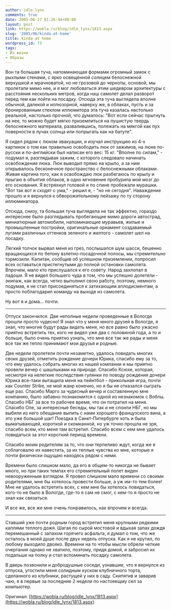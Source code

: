 ```yaml
---
author: idle_lynx
comments: true
date: 2005-06-27 01:26:44+00:00
layout: post
link: https://wobla.ru/blog/idle_lynx/1813.aspx
slug: '2005/06/kinda-at-home'
title: kinda at home
wordpress_id: 73
tags:
- Из жизни
- Образы
---
```


Вон та большая туча, напоминающая формами огромный замок с рыхлыми стенами, с ярко освещенной солнцем белоснежной верхушкой и мрачноватой, но не грозовой до черноты, основой, мы пролетали мимо нее, и я мог любоваться этим шедевром архитектуры с расстояния нескольких метров, когда наш самолет делал разворот перед тем как пойти на посадку. Отсюда эта туча выглядела вполне обычной, далекой и иллюзорной, наверху же, в облаках, пусть и за бронированным стеклом иллюмитора эта туча казалась настолько реальной, настолько прочной, что думалось: "Вот если сейчас прыгнуть на нее, то можно будет мягко приземлиться на пушистую твердь белоснежного материала, развалившись, полежать на мякгой как пух поверности в лучах солнца или попрыгать как на батуте".

Я сидел рядом с люком эвакуации, и изучал инструкцию из 4-х картинок о том как правильно освободить люк от зажимов, на люке по-русски и по-английски был написан его вес: 15 кг. "Вполне по силам," - подумал я, разглядывая зажим, с которого следовало начинать освобождение люка. Люк выводил прямо на крыло, а за ним открывалось бесконечное пространство с белоснежными облаками. Живая картина того, как я освобождаю люк разбегаюсь по крылу и прыгаю в объятия облаков, в одно мгновение пробурила мой мозг до его основания. Я встряхнул головой и по спине пробежали мурашки. "Вот так вот и сходят с ума," - решил я, - "но не сегодня". Наваждение прошло и я вернулся к обворожительному пейзажу по ту сторону иллюминатора.

Отсюда, снизу, та большая туча выглядела не так эффектно, гораздо интереснее было разглядывать пробегающие мимо дороги автострад, миниатюрные автомобили, напоминающие муравьев, жилые и промышленные постройки, оригинальные орнамент создаваемый лугами различных оттенков зеленого и желтого - самолет шел на посадку.

Легкий толчок вырвал меня из грез, послышался шум шасси, бешенно вращающихся по бетону взлетно-посадочной полосы, мы стремительно тормозили. Капитан, сообщив об успешном приземлении, попросил всех оставаться пристегнутыми до полной остановки самолета. Впрочем, мало кто прислушался к его совету. Народ захлопал в ладоши. Я не видел большего чуда в том, что мы успешно долетели - экипаж, как всегда, четко выполнил свою работу, поэтому, немного подумав, я не стал присоединяться к затихающим аплодисментам, а просто поблагодарил команду на выходе из самолета.

Ну вот я и дома... почти.

***

Отпуск закончился. Две неполные недели проведенные в Вологде прошли просто чудесно! Я знал что у меня много друзей в Вологде, я знал, что многие будут рады видеть меня, но все равно было ужасно приятно встретить тех, кого не видел уже два с половиной года, а то и больше, было очень приятно узнать, что мне все так же рады и меня все так же тепло принимают мои друзья и родные.

Две недели пролетели почти незаметно, удалось повидать многих своих друзей, отметить рождение дочери Юрика, спасибо ему за то, что ему удалось собрать многих из нашей компании и мы приятно провели вечер с шашлыками на природе. Спасибо Ксюхе, которая, несмотря на нелегкие последствия гулянки по поводу рождения дочери Юрика все-таки вытащила меня на пейнтбол - прикольная игра, почти как Counter Strike, не мой жанр конечно, но я бы не отказался сыграть еще раз. Спасибо Марго за чудесный вечер и составленную мне компанию, было забавно познакомится с одной из незнакомок с Воблы. Спасибо НБГ за все то рабочее время, что он потратил на меня. Спасибо Оле, за интересные беседы, мы так и не споили НБГ, но мы выбили из него обещание выпить с нами хорошего французского вина, а это уже большой шаг! Поездка в Санкт-Питербурге хоть и была выматывающей, короткой и скомканной, но уж точно прошла не зря, спасибо всем, кто меня там встретил. Спасибо всем с кем мне удалось повидаться за этот короткий период времени.

Спасибо моим родителям за то, что они терпеливо ждут, когда же я соблаговалю их навестить, за их теплые чувства ко мне, которые я почти физически ощущаю находясь рядом с ними.

Времени было слишком мало, да его в общем-то никогда не бывает много, но при таких темпах его стремительный полет виден невооруженным взглядом. Я провел слишком мало времени со своими родителями, мне бы хотелось провести больше, а уж им-то тем более! Мне не удалось встретить всех, с кем мне бы хотелось повидаться, кого-то не было в Вологде, где-то я сам не смог, с кем-то я просто не знал как связаться.

И все же, все же мне очень понравилось, как впрочем и всегда.

***

Ставший уже почти родным город встретил меня крупными редкими каплями теплого дожя. Шагая по сырой мостовой и вдыхая запах дождя перемешанный с запахом горячего асфальта, я думал о том, что же осталось в моей душе после двух недель отпуска. Как я не крутил, по любому выходило двояко. Времени на то чтобы мысли обрели четкие очертания однако не хватило, поэтому, придя домой, я забросил их подальше на полку и стал вспоминать посадку самолета.

В дверь позвонили и добродушные соседи, узнавшие, что я вернулся из отпуска, угостили меня солидным куском клубничного торта, сделанного из клубники, растущей у них в саду. Скипятив и заварив чаю, я в первые за последние 2 недели по настояещму сел за компьютер.

Оригинал: [https://wobla.ru/blog/idle_lynx/1813.aspx](https://wobla.ru/blog/idle_lynx/1813.aspx)
